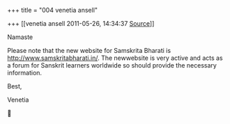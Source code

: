 +++
title = "004 venetia ansell"

+++
[[venetia ansell	2011-05-26, 14:34:37 [Source](https://groups.google.com/g/samskrita/c/pE-SM6BMh4Y)]]



Namaste

Please note that the new website for Samskrita Bharati is <http://www.samskritabharati.in/>. The newwebsite is very active and acts as a forum for Sanskrit learners worldwide so should provide the necessary information.

Best,

Venetia  



